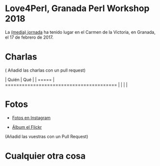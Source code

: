 # Love4Perl, Granada Perl Workshop 2018

La [(media) jornada](http://workshop.granada.pm/granada2018/) ha tenido lugar en el Carmen de la Victoria, en
Granada, el 17 de febrero de 2017.

# Charlas

( Añadid las charlas con un pull request)

| Quién | Qué                                      |
| ===== | ======================================== |
|       |                                          |


# Fotos

*
  [Fotos en Instagram](https://www.instagram.com/explore/tags/love4perl/)
  
*
  [Álbum el Flickr](https://www.flickr.com/photos/atalaya/albums/72157687915310310)
  
  
(Añadid las vuestras con un Pull Request)

# Cualquier otra cosa

